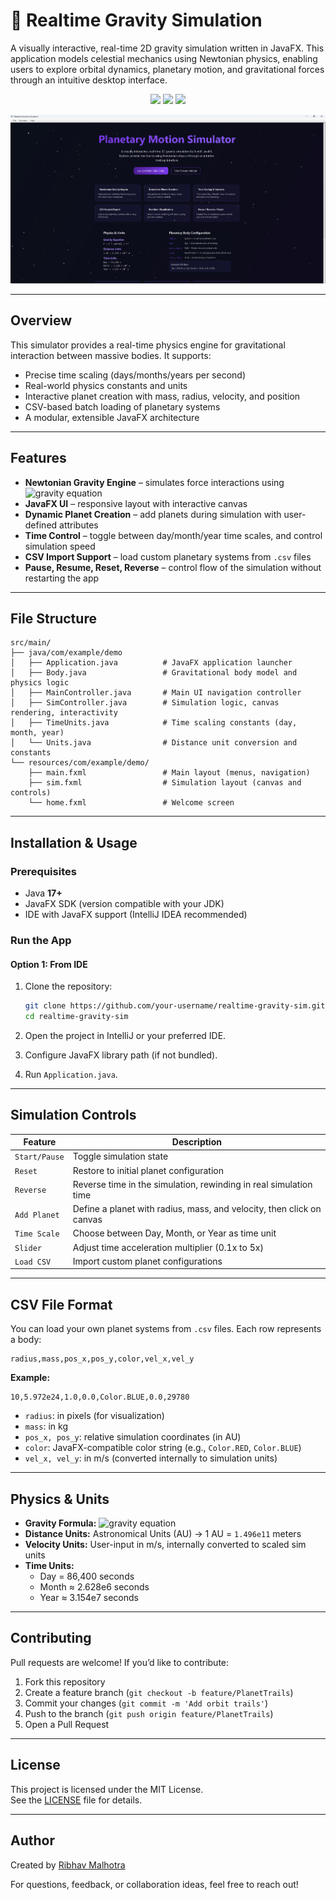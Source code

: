 # 🌌 Realtime Gravity Simulation

A visually interactive, real-time 2D gravity simulation written in JavaFX. This application models celestial mechanics using Newtonian physics, enabling users to explore orbital dynamics, planetary motion, and gravitational forces through an intuitive desktop interface.

<p align="center">
  <img src="https://img.shields.io/badge/Java-17+-brightgreen" />
  <img src="https://img.shields.io/badge/Platform-Desktop-lightgrey" />
  <img src="https://img.shields.io/badge/License-MIT-yellow" />
</p>

![WelcomePageScreenshot](/screenshots/welcome_page.png?raw=true "WelcomePageScreenshot")

---

## Overview

This simulator provides a real-time physics engine for gravitational interaction between massive bodies. It supports:
- Precise time scaling (days/months/years per second)
- Real-world physics constants and units
- Interactive planet creation with mass, radius, velocity, and position
- CSV-based batch loading of planetary systems
- A modular, extensible JavaFX architecture

---

## Features

- **Newtonian Gravity Engine** – simulates force interactions using ![gravity equation](https://latex.codecogs.com/png.image?\dpi{120}F=G\frac{m_1m_2}{r^2})
- **JavaFX UI** – responsive layout with interactive canvas
- **Dynamic Planet Creation** – add planets during simulation with user-defined attributes
- **Time Control** – toggle between day/month/year time scales, and control simulation speed
- **CSV Import Support** – load custom planetary systems from `.csv` files
- **Pause, Resume, Reset, Reverse** – control flow of the simulation without restarting the app

---

## File Structure

```
src/main/
├── java/com/example/demo
│   ├── Application.java          # JavaFX application launcher
│   ├── Body.java                 # Gravitational body model and physics logic
│   ├── MainController.java       # Main UI navigation controller
│   ├── SimController.java        # Simulation logic, canvas rendering, interactivity
│   ├── TimeUnits.java            # Time scaling constants (day, month, year)
│   └── Units.java                # Distance unit conversion and constants
└── resources/com/example/demo/
    ├── main.fxml                 # Main layout (menus, navigation)
    ├── sim.fxml                  # Simulation layout (canvas and controls)
    └── home.fxml                 # Welcome screen
```

---

## Installation & Usage

### Prerequisites

- Java **17+**
- JavaFX SDK (version compatible with your JDK)
- IDE with JavaFX support (IntelliJ IDEA recommended)

### Run the App

#### Option 1: From IDE

1. Clone the repository:
   ```bash
   git clone https://github.com/your-username/realtime-gravity-sim.git
   cd realtime-gravity-sim
   ```

2. Open the project in IntelliJ or your preferred IDE.
3. Configure JavaFX library path (if not bundled).
4. Run `Application.java`.

---

## Simulation Controls

| Feature         | Description |
|----------------|-------------|
| `Start/Pause`  | Toggle simulation state |
| `Reset`        | Restore to initial planet configuration |
| `Reverse`      | Reverse time in the simulation, rewinding in real simulation time |
| `Add Planet`   | Define a planet with radius, mass, and velocity, then click on canvas |
| `Time Scale`   | Choose between Day, Month, or Year as time unit |
| `Slider`       | Adjust time acceleration multiplier (0.1x to 5x) |
| `Load CSV`     | Import custom planet configurations |

---

## CSV File Format

You can load your own planet systems from `.csv` files. Each row represents a body:

```
radius,mass,pos_x,pos_y,color,vel_x,vel_y
```

**Example:**
```
10,5.972e24,1.0,0.0,Color.BLUE,0.0,29780
```

- `radius`: in pixels (for visualization)
- `mass`: in kg
- `pos_x, pos_y`: relative simulation coordinates (in AU)
- `color`: JavaFX-compatible color string (e.g., `Color.RED`, `Color.BLUE`)
- `vel_x, vel_y`: in m/s (converted internally to simulation units)

---

## Physics & Units

- **Gravity Formula:** ![gravity equation](https://latex.codecogs.com/png.image?\dpi{120}F=G\frac{m_1m_2}{r^2})
- **Distance Units:** Astronomical Units (AU) → 1 AU = `1.496e11` meters
- **Velocity Units:** User-input in m/s, internally converted to scaled sim units
- **Time Units:**
  - Day = 86,400 seconds
  - Month ≈ 2.628e6 seconds
  - Year ≈ 3.154e7 seconds

---

## Contributing

Pull requests are welcome! If you’d like to contribute:
1. Fork this repository
2. Create a feature branch (`git checkout -b feature/PlanetTrails`)
3. Commit your changes (`git commit -m 'Add orbit trails'`)
4. Push to the branch (`git push origin feature/PlanetTrails`)
5. Open a Pull Request

---

## License

This project is licensed under the MIT License.  
See the [LICENSE](LICENSE) file for details.

---

## Author

Created by [Ribhav Malhotra](https://github.com/your-username)

For questions, feedback, or collaboration ideas, feel free to reach out!
